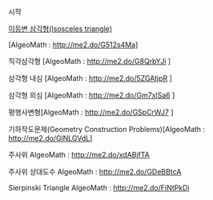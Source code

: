 
시작


[이등변 삼각형(Isosceles triangle)](./2018123001.md)

[AlgeoMath : http://me2.do/G512s4Ma]

직각삼각형 [AlgeoMath : http://me2.do/G8QrbYJi ]

삼각형 내심 [AlgeoMath : http://me2.do/5ZGAtjpR ]

삼각형 외심 [AlgeoMath : http://me2.do/Gm7xlSa6 ]

평행사변형[AlgeoMath : http://me2.do/GSpCrWJ7 ]



기하작도문제(Geometry Construction Problems)[AlgeoMath : http://me2.do/GlNLGVdL]



주사위 AlgeoMath : http://me2.do/xdABjfTA

주사위 상대도수 AlgeoMath : http://me2.do/GDeBBtcA

Sierpinski Triangle AlgeoMath : http://me2.do/FiNtPkDj
